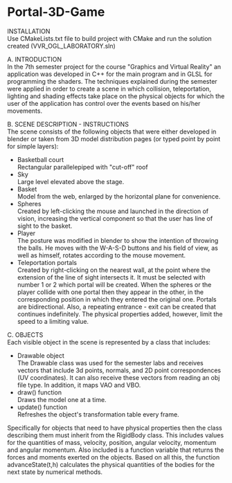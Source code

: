 # Portal-3D-Game

INSTALLATION\
Use CMakeLists.txt file to build project with CMake and run the solution created (VVR_OGL_LABORATORY.sln)


Α. INTRODUCTION\
In the 7th semester project for the course "Graphics and Virtual Reality" an application was developed in C++ for the main program and in GLSL for programming the shaders. The techniques explained during the semester were applied in order to create a scene in which collision, teleportation, lighting and shading effects take place on the physical objects for which the user of the application has control over the events based on his/her movements.


Β. SCENE DESCRIPTION - INSTRUCTIONS\
The scene consists of the following objects that were either developed in blender or taken from 3D model distribution pages (or typed point by point for simple layers):
- Basketball court\
Rectangular parallelepiped with "cut-off" roof
- Sky\
Large level elevated above the stage.
- Basket\
Model from the web, enlarged by the horizontal plane for convenience. 
- Spheres\
Created by left-clicking the mouse and launched in the direction of vision, increasing the vertical component so that the user has line of sight to the basket.
- Player\
The posture was modified in blender to show the intention of throwing the balls. He moves with the W-A-S-D buttons and his field of view, as well as himself, rotates according to the mouse movement.
- Teleportation portals\
Created by right-clicking on the nearest wall, at the point where the extension of the line of sight intersects it. It must be selected with number 1 or 2 which portal will be created.
When the spheres or the player collide with one portal then they appear in the other, in the corresponding position in which they entered the original one. Portals are bidirectional. Also, a repeating entrance - exit can be created that continues indefinitely. The physical properties added, however, limit the speed to a limiting value.

C. OBJECTS\
Each visible object in the scene is represented by a class that includes:
- Drawable object\
The Drawable class was used for the semester labs and receives vectors that include 3d points, normals, and 2D point correspondences (UV coordinates). It can also receive these vectors from reading an obj file type. In addition, it maps VAO and VBO.
- draw() function\
Draws the model one at a time.
- update() function\
Refreshes the object's transformation table every frame.

Specifically for objects that need to have physical properties then the class describing them must inherit from the RigidBody class. This includes values for the quantities of mass, velocity, position, angular velocity, momentum and angular momentum. Also included is a function variable that returns the forces and moments exerted on the objects. Based on all this, the function advanceState(t,h) calculates the physical quantities of the bodies for the next state by numerical methods.
